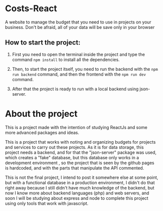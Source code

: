 # Costs-React
A website to manage the budget that you need to use in projects on your business. Don't be afraid, all of your data will be save only in your browser

## How to start the project:

1. First you need to open the terminal inside the project and type the command `npm install` to install all the dependencies.

2. Then, to start the project itself, you need to run the backend with the `npm run backend` command, and then the frontend with the `npm run dev` command.

3. After that the project is ready to run with a local backend using json-server.


# About the project

This is a project made with the intention of studying ReactJs and some more advanced packages and ideas.

This is a project that works with noting and organizing budgets for projects and services to carry out these projects. As it is for data storage, this project needs a backend, and for that the "json-server" package was used, which creates a "fake" database, but this database only works in a development environment , so the project that is seen by the github pages is hardcoded, and with the parts that manipulate the API commented.

This is not the final project, I intend to post it somewhere else at some point, but with a functional database in a production environment, I didn't do that right away because I still didn't have much knowledge of the backend, but now I know more about backend languages (php) and web servers, and soon I will be studying about express and node to complete this project using only tools that work with javascript.
